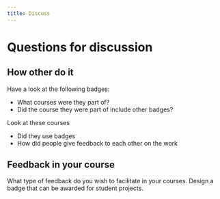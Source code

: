 ```yaml
---
title: Discuss
---
```


# Questions for discussion

## How other do it

Have a look at the following badges: 

- What courses were they part of?
- Did the course they were part of include other badges?

Look at these courses

- Did they use badges
- How did people give feedback to each other on the work 

## Feedback in your course

What type of feedback do you wish to facilitate in your courses. Design a badge that can be awarded for student projects.

